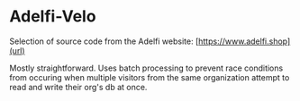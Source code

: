 # Adelfi-Velo
Selection of source code from the Adelfi website: [https://www.adelfi.shop](url)

Mostly straightforward. Uses batch processing to prevent race conditions from occuring when multiple visitors from the same organization attempt to read and write their org's db at once.
